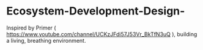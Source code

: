 # Ecosystem-Development-Design-
Inspired by Primer ( https://www.youtube.com/channel/UCKzJFdi57J53Vr_BkTfN3uQ ), building a living, breathing environment.
